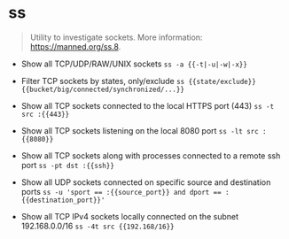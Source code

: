 # ss
> Utility to investigate sockets.
> More information: <https://manned.org/ss.8>.

- Show all TCP/UDP/RAW/UNIX sockets
`ss -a {{-t|-u|-w|-x}}`

- Filter TCP sockets by states, only/exclude
`ss {{state/exclude}} {{bucket/big/connected/synchronized/...}}`

- Show all TCP sockets connected to the local HTTPS port (443)
`ss -t src :{{443}}`

- Show all TCP sockets listening on the local 8080 port
`ss -lt src :{{8080}}`

- Show all TCP sockets along with processes connected to a remote ssh port
`ss -pt dst :{{ssh}}`

- Show all UDP sockets connected on specific source and destination ports
`ss -u 'sport == :{{source_port}} and dport == :{{destination_port}}'`

- Show all TCP IPv4 sockets locally connected on the subnet 192.168.0.0/16
`ss -4t src {{192.168/16}}`
